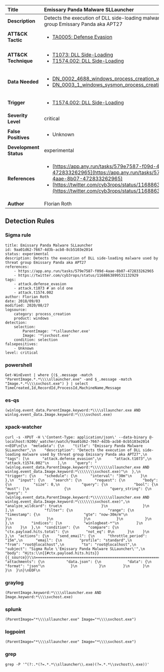 | Title                    | Emissary Panda Malware SLLauncher       |
|:-------------------------|:------------------|
| **Description**          | Detects the execution of DLL side-loading malware used by threat group Emissary Panda aka APT27 |
| **ATT&amp;CK Tactic**    |  <ul><li>[TA0005: Defense Evasion](https://attack.mitre.org/tactics/TA0005)</li></ul>  |
| **ATT&amp;CK Technique** | <ul><li>[T1073: DLL Side-Loading](https://attack.mitre.org/techniques/T1073)</li><li>[T1574.002: DLL Side-Loading](https://attack.mitre.org/techniques/T1574.002)</li></ul>  |
| **Data Needed**          | <ul><li>[DN_0002_4688_windows_process_creation_with_commandline](../Data_Needed/DN_0002_4688_windows_process_creation_with_commandline.md)</li><li>[DN_0003_1_windows_sysmon_process_creation](../Data_Needed/DN_0003_1_windows_sysmon_process_creation.md)</li></ul>  |
| **Trigger**              | <ul><li>[T1574.002: DLL Side-Loading](../Triggers/T1574.002.md)</li></ul>  |
| **Severity Level**       | critical |
| **False Positives**      | <ul><li>Unknown</li></ul>  |
| **Development Status**   | experimental |
| **References**           | <ul><li>[https://app.any.run/tasks/579e7587-f09d-4aae-8b07-472833262965](https://app.any.run/tasks/579e7587-f09d-4aae-8b07-472833262965)</li><li>[https://twitter.com/cyb3rops/status/1168863899531132929](https://twitter.com/cyb3rops/status/1168863899531132929)</li></ul>  |
| **Author**               | Florian Roth |


## Detection Rules

### Sigma rule

```
title: Emissary Panda Malware SLLauncher
id: 9aa01d62-7667-4d3b-acb8-8cb5103e2014
status: experimental
description: Detects the execution of DLL side-loading malware used by threat group Emissary Panda aka APT27
references:
    - https://app.any.run/tasks/579e7587-f09d-4aae-8b07-472833262965
    - https://twitter.com/cyb3rops/status/1168863899531132929
tags:
    - attack.defense_evasion
    - attack.t1073 # an old one
    - attack.t1574.002
author: Florian Roth
date: 2018/09/03
modified: 2020/08/27
logsource:
    category: process_creation
    product: windows
detection:
    selection:
        ParentImage: '*\sllauncher.exe'
        Image: '*\svchost.exe'
    condition: selection
falsepositives:
    - Unknown
level: critical

```





### powershell
    
```
Get-WinEvent | where {($_.message -match "ParentImage.*.*\\\\sllauncher.exe" -and $_.message -match "Image.*.*\\\\svchost.exe") } | select TimeCreated,Id,RecordId,ProcessId,MachineName,Message
```


### es-qs
    
```
(winlog.event_data.ParentImage.keyword:*\\\\sllauncher.exe AND winlog.event_data.Image.keyword:*\\\\svchost.exe)
```


### xpack-watcher
    
```
curl -s -XPUT -H \'Content-Type: application/json\' --data-binary @- localhost:9200/_watcher/watch/9aa01d62-7667-4d3b-acb8-8cb5103e2014 <<EOF\n{\n  "metadata": {\n    "title": "Emissary Panda Malware SLLauncher",\n    "description": "Detects the execution of DLL side-loading malware used by threat group Emissary Panda aka APT27",\n    "tags": [\n      "attack.defense_evasion",\n      "attack.t1073",\n      "attack.t1574.002"\n    ],\n    "query": "(winlog.event_data.ParentImage.keyword:*\\\\\\\\sllauncher.exe AND winlog.event_data.Image.keyword:*\\\\\\\\svchost.exe)"\n  },\n  "trigger": {\n    "schedule": {\n      "interval": "30m"\n    }\n  },\n  "input": {\n    "search": {\n      "request": {\n        "body": {\n          "size": 0,\n          "query": {\n            "bool": {\n              "must": [\n                {\n                  "query_string": {\n                    "query": "(winlog.event_data.ParentImage.keyword:*\\\\\\\\sllauncher.exe AND winlog.event_data.Image.keyword:*\\\\\\\\svchost.exe)",\n                    "analyze_wildcard": true\n                  }\n                }\n              ],\n              "filter": {\n                "range": {\n                  "timestamp": {\n                    "gte": "now-30m/m"\n                  }\n                }\n              }\n            }\n          }\n        },\n        "indices": [\n          "winlogbeat-*"\n        ]\n      }\n    }\n  },\n  "condition": {\n    "compare": {\n      "ctx.payload.hits.total": {\n        "not_eq": 0\n      }\n    }\n  },\n  "actions": {\n    "send_email": {\n      "throttle_period": "15m",\n      "email": {\n        "profile": "standard",\n        "from": "root@localhost",\n        "to": "root@localhost",\n        "subject": "Sigma Rule \'Emissary Panda Malware SLLauncher\'",\n        "body": "Hits:\\n{{#ctx.payload.hits.hits}}{{_source}}\\n================================================================================\\n{{/ctx.payload.hits.hits}}",\n        "attachments": {\n          "data.json": {\n            "data": {\n              "format": "json"\n            }\n          }\n        }\n      }\n    }\n  }\n}\nEOF\n
```


### graylog
    
```
(ParentImage.keyword:*\\\\sllauncher.exe AND Image.keyword:*\\\\svchost.exe)
```


### splunk
    
```
(ParentImage="*\\\\sllauncher.exe" Image="*\\\\svchost.exe")
```


### logpoint
    
```
(ParentImage="*\\\\sllauncher.exe" Image="*\\\\svchost.exe")
```


### grep
    
```
grep -P '^(?:.*(?=.*.*\\sllauncher\\.exe)(?=.*.*\\svchost\\.exe))'
```



